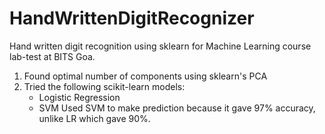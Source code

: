 # HandWrittenDigitRecognizer
Hand written digit recognition using sklearn for Machine Learning course lab-test at BITS Goa.
1. Found optimal number of components using sklearn's PCA
2. Tried the following scikit-learn models:
    - Logistic Regression
    - SVM
Used SVM to make prediction because it gave 97% accuracy, unlike LR which gave 90%.     
